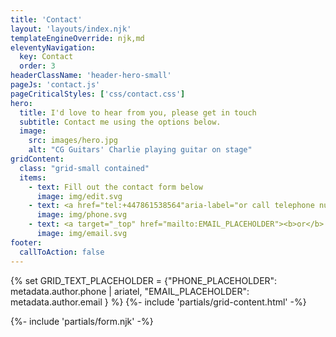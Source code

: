 ```yaml
---
title: 'Contact'
layout: 'layouts/index.njk'
templateEngineOverride: njk,md
eleventyNavigation:
  key: Contact
  order: 3
headerClassName: 'header-hero-small'
pageJs: 'contact.js'
pageCriticalStyles: ['css/contact.css']
hero:
  title: I'd love to hear from you, please get in touch
  subtitle: Contact me using the options below.
  image:
    src: images/hero.jpg
    alt: "CG Guitars' Charlie playing guitar on stage"
gridContent:
  class: "grid-small contained"
  items:
    - text: Fill out the contact form below
      image: img/edit.svg
    - text: <a href="tel:+447861538564"aria-label="or call telephone number, PHONE_PLACEHOLDER"><b>or</b> call +447861538564</a>
      image: img/phone.svg
    - text: <a target="_top" href="mailto:EMAIL_PLACEHOLDER"><b>or</b> email EMAIL_PLACEHOLDER</a>
      image: img/email.svg
footer:
  callToAction: false
---
```

{% set GRID_TEXT_PLACEHOLDER = {"PHONE_PLACEHOLDER": metadata.author.phone | ariatel, "EMAIL_PLACEHOLDER": metadata.author.email } %}
{%- include 'partials/grid-content.html' -%}
<div class="contained secondary-article">
{%- include 'partials/form.njk' -%}
</div>
